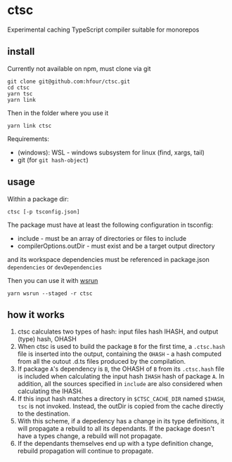 # ctsc

Experimental caching TypeScript compiler suitable for monorepos

## install

Currently not available on npm, must clone via git

    git clone git@github.com:hfour/ctsc.git
    cd ctsc
    yarn tsc
    yarn link

Then in the folder where you use it

    yarn link ctsc

Requirements:

* (windows): WSL - windows subsystem for linux (find, xargs, tail)
* git (for `git hash-object`)

## usage

Within a package dir:

    ctsc [-p tsconfig.json]

The package must have at least the following configuration in tsconfig:

* include - must be an array of directories or files to include
* compilerOptions.outDir - must exist and be a target output directory

and its workspace dependencies must be referenced in package.json `dependencies` or
`devDependencies`

Then you can use it with [wsrun](https://github.com/whoeverest/wsrun)

    yarn wsrun --staged -r ctsc

## how it works

1. ctsc calculates two types of hash: input files hash IHASH, and output (type) hash, OHASH
2. When ctsc is used to build the package `B` for the first time, a `.ctsc.hash` file is inserted into the output, containing the `OHASH` - a hash computed from all the outout .d.ts files produced by the compilation.
3. If package `A`'s dependency is `B`, the OHASH of `B` from its `.ctsc.hash` file is included when calculating the input hash `IHASH` hash of package `A`. In addition, all the sources specified in `include` are also considered when calculating the IHASH.
4. If this input hash matches a directory in `$CTSC_CACHE_DIR` named `$IHASH`, `tsc` is not invoked. Instead, the outDir is copied from the cache directly to the destination.
5. With this scheme, if a depedency has a change in its type definitions, it will propagate a rebuild to all its dependants. If the package doesn't have a types change, a rebuild will not propagate.
6. If the dependants themselves end up with a type definition change, rebuild propagation will continue to propagate.


